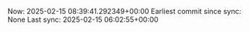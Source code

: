 Now: 2025-02-15 08:39:41.292349+00:00 Earliest commit since sync: None Last sync: 2025-02-15 06:02:55+00:00
